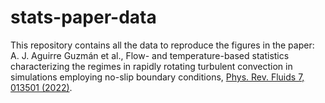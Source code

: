 # stats-paper-data

This repository contains all the data to reproduce the figures in the paper: A. J. Aguirre Guzmán et al., Flow- and temperature-based statistics characterizing the regimes in rapidly rotating turbulent convection in simulations employing no-slip boundary conditions, [Phys. Rev. Fluids 7, 013501 (2022)](10.1103/PhysRevFluids.7.013501).
